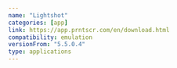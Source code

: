 ```yaml
---
name: "Lightshot"
categories: [app]
link: https://app.prntscr.com/en/download.html
compatibility: emulation
versionFrom: "5.5.0.4"
type: applications
---
```


